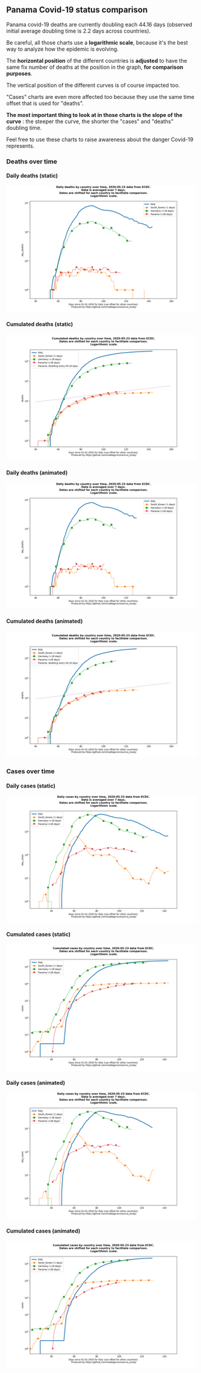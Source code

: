 ## Panama Covid-19 status comparison 

Panama covid-19 deaths are currently doubling each 44.16 days (observed initial average doubling time is 2.2 days across countries).



Be careful, all those charts use a **logarithmic scale**, because it's the best way to analyze how the epidemic is evolving.
 
The **horizontal position** of the different countries is **adjusted** to have the same fix number of deaths at the position in the graph, **for comparison purposes**.

The vertical position of the different curves is of course impacted too.

"Cases" charts are even more affected too because they use the same time offset that is used for "deaths".

**The most important thing to look at in those charts is the slope of the curve** : the steeper the curve, the shorter the "cases" and "deaths" doubling time.

Feel free to use these charts to raise awareness about the danger Covid-19 represents. 


 
### Deaths over time
 
#### Daily deaths (static)
![Panama covid-19 daily deaths static chart](https://raw.githubusercontent.com/madlag/coronavirus_study/master/notebooks/graphs/2020-05-23/countries/Panama/2020-05-23_Panama_day_deaths.png "Panama covid-19 day_deaths static chart")   
 
#### Cumulated deaths (static)
![Panama covid-19 cumulated deaths static chart](https://raw.githubusercontent.com/madlag/coronavirus_study/master/notebooks/graphs/2020-05-23/countries/Panama/2020-05-23_Panama_deaths.png "Panama covid-19 deaths static chart")   
 
#### Daily deaths (animated)
![Panama covid-19 daily deaths animated chart](https://raw.githubusercontent.com/madlag/coronavirus_study/master/notebooks/graphs/2020-05-23/countries/Panama/2020-05-23_Panama_day_deaths.gif "Panama covid-19 day_deaths animated chart")   
 
#### Cumulated deaths (animated)
![Panama covid-19 cumulated deaths animated chart](https://raw.githubusercontent.com/madlag/coronavirus_study/master/notebooks/graphs/2020-05-23/countries/Panama/2020-05-23_Panama_deaths.gif "Panama covid-19 deaths animated chart")   

 
### Cases over time
 
#### Daily cases (static)
![Panama covid-19 daily cases static chart](https://raw.githubusercontent.com/madlag/coronavirus_study/master/notebooks/graphs/2020-05-23/countries/Panama/2020-05-23_Panama_day_cases.png "Panama covid-19 day_cases static chart")   
 
#### Cumulated cases (static)
![Panama covid-19 cumulated cases static chart](https://raw.githubusercontent.com/madlag/coronavirus_study/master/notebooks/graphs/2020-05-23/countries/Panama/2020-05-23_Panama_cases.png "Panama covid-19 cases static chart")   
 
#### Daily cases (animated)
![Panama covid-19 daily cases animated chart](https://raw.githubusercontent.com/madlag/coronavirus_study/master/notebooks/graphs/2020-05-23/countries/Panama/2020-05-23_Panama_day_cases.gif "Panama covid-19 day_cases animated chart")   
 
#### Cumulated cases (animated)
![Panama covid-19 cumulated cases animated chart](https://raw.githubusercontent.com/madlag/coronavirus_study/master/notebooks/graphs/2020-05-23/countries/Panama/2020-05-23_Panama_cases.gif "Panama covid-19 cases animated chart")   

